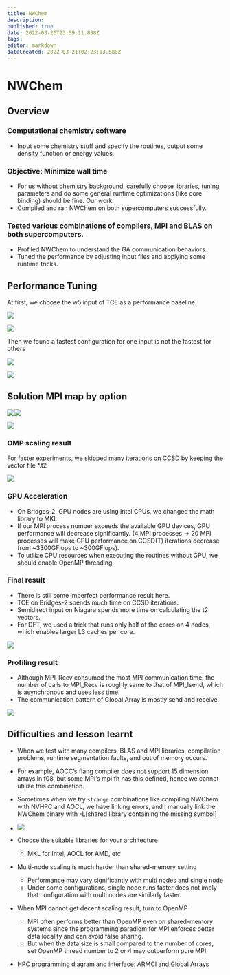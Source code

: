 ```yaml
---
title: NWChem
description: 
published: true
date: 2022-03-26T23:59:11.838Z
tags: 
editor: markdown
dateCreated: 2022-03-21T02:23:03.588Z
---
```


# NWChem
## Overview
### Computational chemistry software
- Input some chemistry stuff and specify the routines, output some density function or energy values.
### Objective: Minimize wall time
- For us without chemistry background, carefully choose libraries, tuning parameters and do some general runtime optimizations (like core binding) should be fine. 
Our work
- Compiled and ran NWChem on both supercomputers successfully.
### Tested various combinations of compilers, MPI and BLAS on both supercomputers.
- Profiled NWChem to understand the GA communication behaviors.
- Tuned the performance by adjusting input files and applying some runtime tricks.

## Performance Tuning

At first, we choose the w5 input of TCE as a performance baseline.

![](nw-tce-niagara.png)

![](nw-tce-bridge.png)

Then we found a fastest configuration for one input is not the fastest for others

![](nw-dft-niagara.png)

![](nw-dft-bridge.png)

## Solution MPI map by option

![](epyc7002.png)![](skylake.png)

![](nw-affinity.png)

### OMP scaling result

For faster experiments, we skipped many iterations on CCSD by keeping the vector file *.t2

![](nw-semi-bridge.png)

### GPU Acceleration

- On Bridges-2, GPU nodes are using Intel CPUs, we changed the math library to MKL. 
- If our MPI process number exceeds the available GPU devices, GPU performance will decrease significantly. (4 MPI processes -> 20 MPI processes will make GPU performance on CCSD(T) iterations decrease from ~3300GFlops to ~300GFlops).
- To utilize CPU resources when executing the routines without GPU, we should enable OpenMP threading.

### Final result

- There is still some imperfect performance result here. 
- TCE on Bridges-2 spends much time on CCSD iterations.
- Semidirect input on Niagara spends more time on calculating the t2 vectors. 
- For DFT, we used a trick that  runs only half of the cores on 4 nodes, which enables larger L3 caches per core. 

![](nw-final.png)

### Profiling result

- Although MPI_Recv consumed the most MPI communication time, the number of calls to MPI_Recv is roughly same to that of MPI_Isend, which is asynchronous and uses less time. 
- The communication pattern of Global Array is mostly send and receive. 

![](nw-mpi.png)

## Difficulties and lesson learnt

- When we test with many compilers, BLAS and MPI libraries, compilation problems, runtime segmentation faults, and out of memory occurs. 

- For example, AOCC’s flang compiler does not support 15 dimension arrays in f08, but some MPI’s mpi.fh has this defined, hence we cannot utilize this combination.

- Sometimes when we try `strange` combinations like compiling NWChem with NVHPC and AOCL, we have linking errors, and I manually link the NWChem binary with -L[shared library containing the missing symbol]
- ![](nw-pitfall.png)

- Choose the suitable libraries for your architecture
  - MKL for Intel, AOCL for AMD, etc
- Multi-node scaling is much harder than shared-memory setting
  - Performance may vary significantly with multi nodes and single node
  - Under some configurations, single node runs faster does not imply that configuration with multi nodes are similarly faster. 
- When MPI cannot get decent scaling result, turn to OpenMP
  - MPI often performs better than OpenMP even on shared-memory systems since the programming paradigm for MPI enforces better data locality and can avoid false sharing. 
  - But when the data size is small compared to the number of cores, set OpenMP thread number to 2 or 4 may outperform pure MPI.
- HPC programming diagram and interface: ARMCI and Global Arrays 
